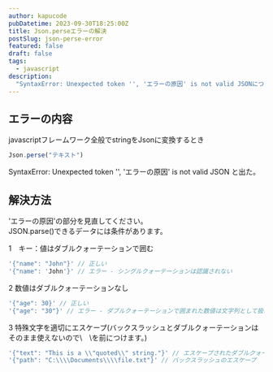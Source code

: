 ```yaml
---
author: kapucode
pubDatetime: 2023-09-30T18:25:00Z
title: Json.perseエラーの解決
postSlug: json-perse-error
featured: false
draft: false
tags:
  - javascript
description:
  "SyntaxError: Unexpected token '', 'エラーの原因' is not valid JSONについて"
---
```



## エラーの内容
javascriptフレームワーク全般でstringをJsonに変換するとき
```js
Json.perse("テキスト")
```
SyntaxError: Unexpected token '', 'エラーの原因' is not valid JSON
と出た。

## 解決方法
'エラーの原因'の部分を見直してください。
<br />
 JSON.parse()できるデータには条件があります。
 
 1　キー：値はダブルクォーテーションで囲む
```js
'{"name": "John"}' // 正しい
'{"name": 'John'}' // エラー - シングルクォーテーションは認識されない
```
 2 数値はダブルクォーテーションなし
 ```js
 '{"age": 30}' // 正しい
'{"age": "30"}' // エラー - ダブルクォーテーションで囲まれた数値は文字列として扱われる
```

3 特殊文字を適切にエスケープ(バックスラッシュとダブルクォーテーションはそのまま使えないので\　\を前につけます。)
```js
'{"text": "This is a \\"quoted\\" string."}' // エスケープされたダブルクォーテーション
'{"path": "C:\\\\Documents\\\\file.txt"}' // バックスラッシュのエスケープ
```


